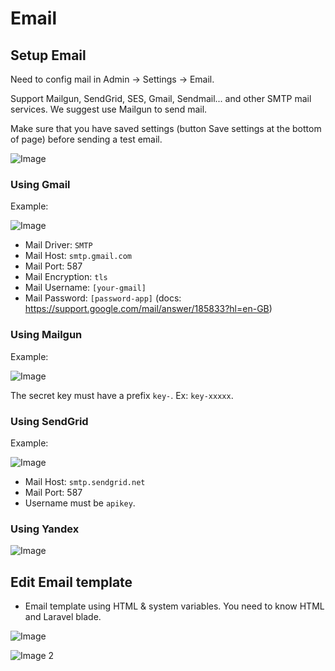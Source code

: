 # Email

## Setup Email

Need to config mail in Admin -> Settings -> Email.

Support Mailgun, SendGrid, SES, Gmail, Sendmail... and other SMTP mail services. We suggest use Mailgun to send mail.

Make sure that you have saved settings (button Save settings at the bottom of page) before sending a test email.

![Image](https://live.staticflickr.com/65535/51289335619_810529d67d_b.jpg)

### Using Gmail

Example:

![Image](https://live.staticflickr.com/65535/51304592333_3bd148968b_b.jpg)

- Mail Driver: `SMTP`
- Mail Host: `smtp.gmail.com`
- Mail Port: 587
- Mail Encryption: `tls`
- Mail Username: `[your-gmail]`
- Mail Password: `[password-app]` (docs: https://support.google.com/mail/answer/185833?hl=en-GB)

### Using Mailgun

Example:

![Image](https://live.staticflickr.com/65535/51303643467_885819f60c_b.jpg)

The secret key must have a prefix `key-`. Ex: `key-xxxxx`.

### Using SendGrid

Example:

![Image](https://live.staticflickr.com/65535/51304400246_c7bab7111b_b.jpg)

- Mail Host: `smtp.sendgrid.net`
- Mail Port: 587
- Username must be `apikey`.

### Using Yandex

![Image](https://live.staticflickr.com/65535/51303663112_cb197f4a8f_b.jpg)

## Edit Email template

- Email template using HTML & system variables. You need to know HTML and Laravel blade.

![Image](https://live.staticflickr.com/65535/51289630420_ef275de3a0_b.jpg)

![Image 2](https://live.staticflickr.com/65535/51289337089_9aabc52fcb_b.jpg)